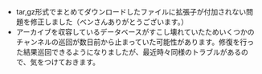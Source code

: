 * tar,gz形式でまとめてダウンロードしたファイルに拡張子が付加されない問題を修正しました（ベンさんありがとうございます。）
* アーカイブを収容しているデータベースがすこし壊れていたためいくつかのチャンネルの巡回が数日前から止まっていた可能性があります。修復を行った結果巡回できるようになりましたが、最近時々同様のトラブルがあるので、気をつけておきます。
<!--  -->





